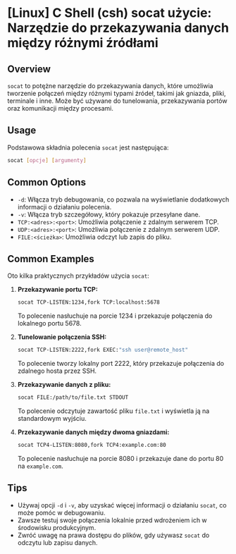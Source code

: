# [Linux] C Shell (csh) socat użycie: Narzędzie do przekazywania danych między różnymi źródłami

## Overview
`socat` to potężne narzędzie do przekazywania danych, które umożliwia tworzenie połączeń między różnymi typami źródeł, takimi jak gniazda, pliki, terminale i inne. Może być używane do tunelowania, przekazywania portów oraz komunikacji między procesami.

## Usage
Podstawowa składnia polecenia `socat` jest następująca:

```bash
socat [opcje] [argumenty]
```

## Common Options
- `-d`: Włącza tryb debugowania, co pozwala na wyświetlanie dodatkowych informacji o działaniu polecenia.
- `-v`: Włącza tryb szczegółowy, który pokazuje przesyłane dane.
- `TCP:<adres>:<port>`: Umożliwia połączenie z zdalnym serwerem TCP.
- `UDP:<adres>:<port>`: Umożliwia połączenie z zdalnym serwerem UDP.
- `FILE:<ścieżka>`: Umożliwia odczyt lub zapis do pliku.

## Common Examples
Oto kilka praktycznych przykładów użycia `socat`:

1. **Przekazywanie portu TCP:**
   ```bash
   socat TCP-LISTEN:1234,fork TCP:localhost:5678
   ```
   To polecenie nasłuchuje na porcie 1234 i przekazuje połączenia do lokalnego portu 5678.

2. **Tunelowanie połączenia SSH:**
   ```bash
   socat TCP-LISTEN:2222,fork EXEC:"ssh user@remote_host"
   ```
   To polecenie tworzy lokalny port 2222, który przekazuje połączenia do zdalnego hosta przez SSH.

3. **Przekazywanie danych z pliku:**
   ```bash
   socat FILE:/path/to/file.txt STDOUT
   ```
   To polecenie odczytuje zawartość pliku `file.txt` i wyświetla ją na standardowym wyjściu.

4. **Przekazywanie danych między dwoma gniazdami:**
   ```bash
   socat TCP4-LISTEN:8080,fork TCP4:example.com:80
   ```
   To polecenie nasłuchuje na porcie 8080 i przekazuje dane do portu 80 na `example.com`.

## Tips
- Używaj opcji `-d` i `-v`, aby uzyskać więcej informacji o działaniu `socat`, co może pomóc w debugowaniu.
- Zawsze testuj swoje połączenia lokalnie przed wdrożeniem ich w środowisku produkcyjnym.
- Zwróć uwagę na prawa dostępu do plików, gdy używasz `socat` do odczytu lub zapisu danych.